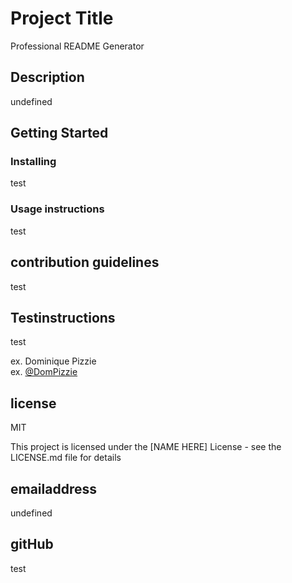 # Project Title

Professional README Generator
## Description

undefined

## Getting Started



### Installing

test

 ### Usage instructions       
test



## contribution guidelines

test

## Testinstructions

test

ex. Dominique Pizzie  
ex. [@DomPizzie](https://twitter.com/dompizzie)

## license

MIT

This project is licensed under the [NAME HERE] License - see the LICENSE.md file for details

## emailaddress

undefined



## gitHub

test



